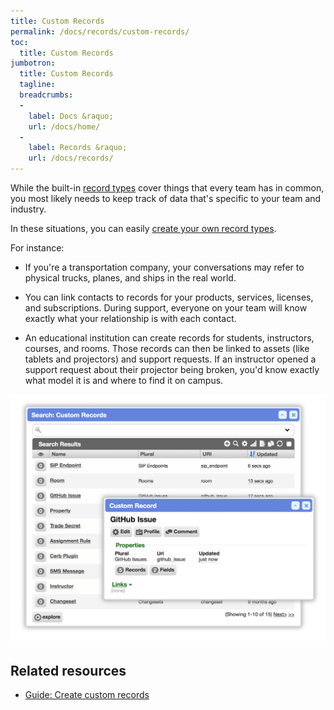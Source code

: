 ```yaml
---
title: Custom Records
permalink: /docs/records/custom-records/
toc:
  title: Custom Records
jumbotron:
  title: Custom Records
  tagline: 
  breadcrumbs:
  -
    label: Docs &raquo;
    url: /docs/home/
  -
    label: Records &raquo;
    url: /docs/records/
---
```


While the built-in [record types](/docs/records/#record-types) cover things that every team has in common, you most likely needs to keep track of data that's specific to your team and industry.

In these situations, you can easily [create your own record types](/guides/records/custom-records/).

For instance:

* If you're a transportation company, your conversations may refer to physical trucks, planes, and ships in the real world.

* You can link contacts to records for your products, services, licenses, and subscriptions. During support, everyone on your team will know exactly what your relationship is with each contact.

* An educational institution can create records for students, instructors, courses, and rooms. Those records can then be linked to assets (like tablets and projectors) and support requests. If an instructor opened a support request about their projector being broken, you'd know exactly what model it is and where to find it on campus.

<div class="cerb-screenshot">
<img src="/assets/images/docs/using-cerb/records/custom-records.png" class="screenshot">
</div>

## Related resources

* [Guide: Create custom records](/guides/records/custom-records/)